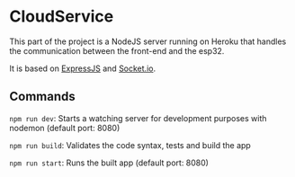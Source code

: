 # CloudService

This part of the project is a NodeJS server running on Heroku that handles the communication between the front-end and the esp32.

It is based on [ExpressJS](https://expressjs.com/) and [Socket.io](https://socket.io/).

## Commands

`npm run dev`: Starts a watching server for development purposes with nodemon (default port: 8080)

`npm run build`: Validates the code syntax, tests and build the app

`npm run start`: Runs the built app (default port: 8080)
